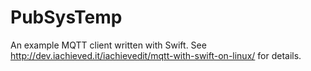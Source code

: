 # PubSysTemp

An example MQTT client written with Swift.  See http://dev.iachieved.it/iachievedit/mqtt-with-swift-on-linux/ for details.
